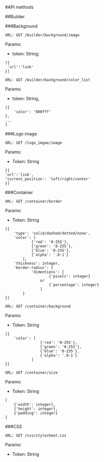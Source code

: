 #API methods

##Builder

###Background
```
URL: GET /builder/background/image
```
Params:
- token: String;
```
[{
 'url':'link'
}]
```
```
URL: GET /builder/background/color_list
```
Params:
- token: String,
```
[{
	'color': '000fff'
},
...
]
```
###Logo image

```
URL: GET /logo_imgae/image
```
Params:
- Token: String

```
[{
'url':'link',
'current_position': 'left/right/center'
}]
```
###Container

```
URL: GET /container/border
```

Params:
- Token: String

```
[{
    'type': 'solid/dashed/dotted/none',
    'color': [
            {'red': '0-255'},
            {'green': '0-255'},
            {'blue': '0-255'},
            {'alpha': '.0-1'}
        ],
    'thickness': integer,
    'border-radius': {
            'dimentions': [
                    {'pixels': integer}
                or
                    {'persentage': integer}
                ]
        }
}]
```

```
URL: GET /container/background
```

Params:
- Token: String

```
[{
    'color': [
                {'red': '0-255'},
                {'green': '0-255'},
                {'blue': '0-255'},
                {'alpha': '.0-1'}
            ]
}]
```

```
URL: GET /container/size
```

Params:
- Token: String

```
[
    {'width': integer},
    {'height': integer},
    {'padding': integer}
]
```
###CSS

```
URL: GET /css/stylesheet.css
```

Params:
- Token: String
